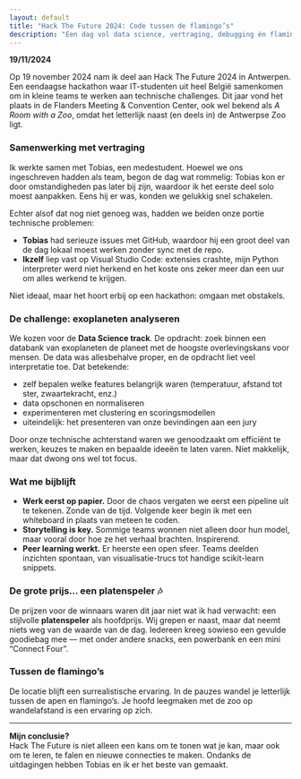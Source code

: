 ```yaml
---
layout: default
title: "Hack The Future 2024: Code tussen de flamingo’s"
description: "Een dag vol data science, vertraging, debugging én flamingo’s tijdens Hack The Future 2024 in Antwerpen."
---
```


**19/11/2024**

Op 19 november 2024 nam ik deel aan Hack The Future 2024 in Antwerpen. Een eendaagse hackathon waar IT-studenten uit heel België samenkomen om in kleine teams te werken aan technische challenges. Dit jaar vond het plaats in de Flanders Meeting & Convention Center, ook wel bekend als *A Room with a Zoo*, omdat het letterlijk naast (en deels in) de Antwerpse Zoo ligt.

### Samenwerking met vertraging

Ik werkte samen met Tobias, een medestudent. Hoewel we ons ingeschreven hadden als team, begon de dag wat rommelig: Tobias kon er door omstandigheden pas later bij zijn, waardoor ik het eerste deel solo moest aanpakken. Eens hij er was, konden we gelukkig snel schakelen.

Echter alsof dat nog niet genoeg was, hadden we beiden onze portie technische problemen:

- **Tobias** had serieuze issues met GitHub, waardoor hij een groot deel van de dag lokaal moest werken zonder sync met de repo.
- **Ikzelf** liep vast op Visual Studio Code: extensies crashte, mijn Python interpreter werd niet herkend en het koste ons zeker meer dan een uur om alles werkend te krijgen.

Niet ideaal, maar het hoort erbij op een hackathon: omgaan met obstakels.

### De challenge: exoplaneten analyseren

We kozen voor de **Data Science track**. De opdracht: zoek binnen een databank van exoplaneten de planeet met de hoogste overlevingskans voor mensen. De data was allesbehalve proper, en de opdracht liet veel interpretatie toe. Dat betekende:

- zelf bepalen welke features belangrijk waren (temperatuur, afstand tot ster, zwaartekracht, enz.)
- data opschonen en normaliseren
- experimenteren met clustering en scoringsmodellen
- uiteindelijk: het presenteren van onze bevindingen aan een jury

Door onze technische achterstand waren we genoodzaakt om efficiënt te werken, keuzes te maken en bepaalde ideeën te laten varen. Niet makkelijk, maar dat dwong ons wel tot focus.

### Wat me bijblijft

- **Werk eerst op papier.** Door de chaos vergaten we eerst een pipeline uit te tekenen. Zonde van de tijd. Volgende keer begin ik met een whiteboard in plaats van meteen te coden.
- **Storytelling is key.** Sommige teams wonnen niet alleen door hun model, maar vooral door hoe ze het verhaal brachten. Inspirerend.
- **Peer learning werkt.** Er heerste een open sfeer. Teams deelden inzichten spontaan, van visualisatie-trucs tot handige scikit-learn snippets.

### De grote prijs... een platenspeler 🎶

De prijzen voor de winnaars waren dit jaar niet wat ik had verwacht: een stijlvolle **platenspeler** als hoofdprijs. Wij grepen er naast, maar dat neemt niets weg van de waarde van de dag. Iedereen kreeg sowieso een gevulde goodiebag mee — met onder andere snacks, een powerbank en een mini “Connect Four”.

### Tussen de flamingo’s

De locatie blijft een surrealistische ervaring. In de pauzes wandel je letterlijk tussen de apen en flamingo’s. Je hoofd leegmaken met de zoo op wandelafstand is een ervaring op zich.

---

**Mijn conclusie?**  
Hack The Future is niet alleen een kans om te tonen wat je kan, maar ook om te leren, te falen en nieuwe connecties te maken. Ondanks de uitdagingen hebben Tobias en ik er het beste van gemaakt.

